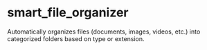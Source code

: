# smart_file_organizer
Automatically organizes files (documents, images, videos, etc.) into categorized folders based on type or extension.
